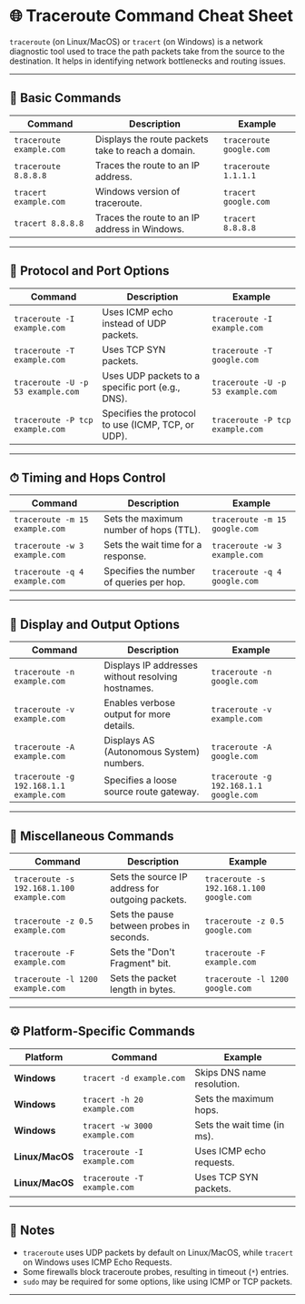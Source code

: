 
# 🌐 Traceroute Command Cheat Sheet

`traceroute` (on Linux/MacOS) or `tracert` (on Windows) is a network diagnostic tool used to trace the path packets take from the source to the destination. It helps in identifying network bottlenecks and routing issues.

---

## 📘 Basic Commands

| Command | Description | Example |
|---------|-------------|---------|
| `traceroute example.com` | Displays the route packets take to reach a domain. | `traceroute google.com` |
| `traceroute 8.8.8.8` | Traces the route to an IP address. | `traceroute 1.1.1.1` |
| `tracert example.com` | Windows version of traceroute. | `tracert google.com` |
| `tracert 8.8.8.8` | Traces the route to an IP address in Windows. | `tracert 8.8.8.8` |

---

## 🔄 Protocol and Port Options

| Command | Description | Example |
|---------|-------------|---------|
| `traceroute -I example.com` | Uses ICMP echo instead of UDP packets. | `traceroute -I example.com` |
| `traceroute -T example.com` | Uses TCP SYN packets. | `traceroute -T google.com` |
| `traceroute -U -p 53 example.com` | Uses UDP packets to a specific port (e.g., DNS). | `traceroute -U -p 53 example.com` |
| `traceroute -P tcp example.com` | Specifies the protocol to use (ICMP, TCP, or UDP). | `traceroute -P tcp example.com` |

---

## ⏱ Timing and Hops Control

| Command | Description | Example |
|---------|-------------|---------|
| `traceroute -m 15 example.com` | Sets the maximum number of hops (TTL). | `traceroute -m 15 google.com` |
| `traceroute -w 3 example.com` | Sets the wait time for a response. | `traceroute -w 3 example.com` |
| `traceroute -q 4 example.com` | Specifies the number of queries per hop. | `traceroute -q 4 google.com` |

---

## 📜 Display and Output Options

| Command | Description | Example |
|---------|-------------|---------|
| `traceroute -n example.com` | Displays IP addresses without resolving hostnames. | `traceroute -n google.com` |
| `traceroute -v example.com` | Enables verbose output for more details. | `traceroute -v example.com` |
| `traceroute -A example.com` | Displays AS (Autonomous System) numbers. | `traceroute -A google.com` |
| `traceroute -g 192.168.1.1 example.com` | Specifies a loose source route gateway. | `traceroute -g 192.168.1.1 google.com` |

---

## 🔧 Miscellaneous Commands

| Command | Description | Example |
|---------|-------------|---------|
| `traceroute -s 192.168.1.100 example.com` | Sets the source IP address for outgoing packets. | `traceroute -s 192.168.1.100 google.com` |
| `traceroute -z 0.5 example.com` | Sets the pause between probes in seconds. | `traceroute -z 0.5 google.com` |
| `traceroute -F example.com` | Sets the "Don't Fragment" bit. | `traceroute -F example.com` |
| `traceroute -l 1200 example.com` | Sets the packet length in bytes. | `traceroute -l 1200 google.com` |

---

## ⚙️ Platform-Specific Commands

| Platform | Command | Example |
|----------|---------|---------|
| **Windows** | `tracert -d example.com` | Skips DNS name resolution. |
| **Windows** | `tracert -h 20 example.com` | Sets the maximum hops. |
| **Windows** | `tracert -w 3000 example.com` | Sets the wait time (in ms). |
| **Linux/MacOS** | `traceroute -I example.com` | Uses ICMP echo requests. |
| **Linux/MacOS** | `traceroute -T example.com` | Uses TCP SYN packets. |

---

## 📜 Notes

- `traceroute` uses UDP packets by default on Linux/MacOS, while `tracert` on Windows uses ICMP Echo Requests.
- Some firewalls block traceroute probes, resulting in timeout (`*`) entries.
- `sudo` may be required for some options, like using ICMP or TCP packets.

---
